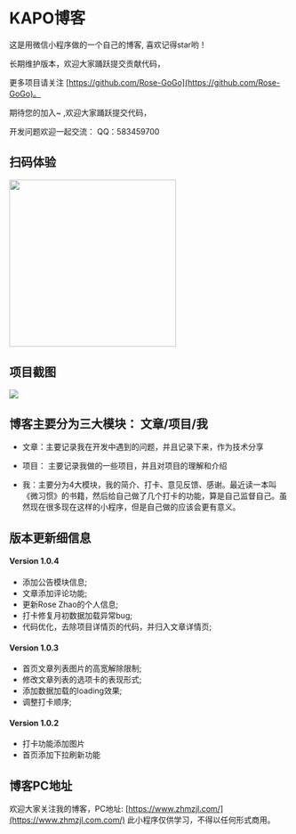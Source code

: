 # KAPO博客
这是用微信小程序做的一个自己的博客, 喜欢记得star哟！

长期维护版本，欢迎大家踊跃提交贡献代码，

更多项目请关注 [https://github.com/Rose-GoGo](https://github.com/Rose-GoGo)。

期待您的加入~ ,欢迎大家踊跃提交代码，

开发问题欢迎一起交流： QQ：583459700



## 扫码体验

<p>
    <img src="https://www.zhmzjl.com/statics/images/blog/kapo.jpg" width="300px">
</p>


## 项目截图

<p>
    <img src="https://www.zhmzjl.com/uploadfile/2018/0904/20180904044608772.jpg" >
</p>


## 博客主要分为三大模块： 文章/项目/我

- 文章：主要记录我在开发中遇到的问题，并且记录下来，作为技术分享

- 项目： 主要记录我做的一些项目，并且对项目的理解和介绍

- 我：主要分为4大模块，我的简介、打卡、意见反馈、感谢。最近读一本叫《微习惯》的书籍，然后给自己做了几个打卡的功能，算是自己监督自己。虽然现在很多现在这样的小程序，但是自己做的应该会更有意义。



## 版本更新细信息

#### Version 1.0.4
-  添加公告模块信息;
-  文章添加评论功能;
-  更新Rose Zhao的个人信息;
-  打卡修复月初数据加载异常bug;
-  代码优化，去除项目详情页的代码，并归入文章详情页;

#### Version 1.0.3
- 首页文章列表图片的高宽解除限制;
- 修改文章列表的选项卡的表现形式;
- 添加数据加载的loading效果;
- 调整打卡顺序;

#### Version 1.0.2
- 打卡功能添加图片
- 首页添加下拉刷新功能


## 博客PC地址
欢迎大家关注我的博客，PC地址: [https://www.zhmzjl.com/](https://www.zhmzjl.com.com/)
此小程序仅供学习，不得以任何形式商用。

